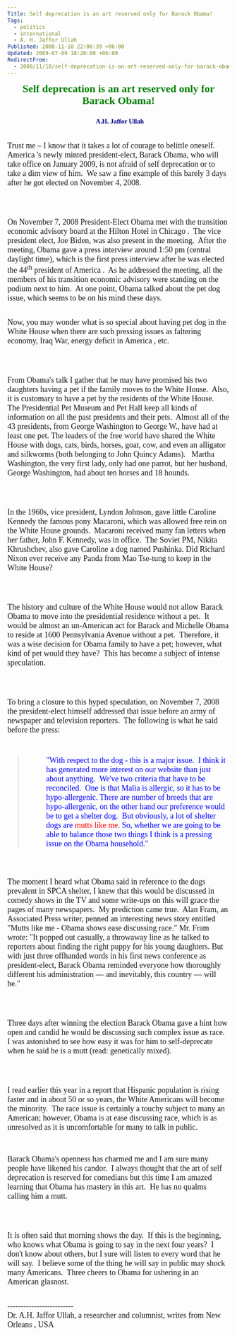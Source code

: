 ```yaml
---
Title: Self deprecation is an art reserved only for Barack Obama!
Tags:
  - politics
  - international
  - A. H. Jaffor Ullah
Published: 2008-11-10 22:06:39 +06:00
Updated: 2009-07-09 18:20:09 +06:00
RedirectFrom:
  - 2008/11/10/self-deprecation-is-an-art-reserved-only-for-barack-obama/
---
```



<p align="center" style="margin: 0in 0in 0pt"><font size="5" face="Garamond"><strong><font color="#008000">Self deprecation is an art reserved only for Barack Obama!</font></strong></font></p>
<p align="center" style="margin: 0in 0in 0pt">&nbsp;</p>
<p align="center" style="margin: 0in 0in 0pt"><span style="font-size: 8pt"><font size="5" face="Garamond"> </font></span><font size="4" color="#000080" face="Garamond"><span style="font-size: 11pt"><strong>A.H. Jaffor Ullah</strong></span></font></p>
<p align="center" style="margin: 0in 0in 0pt">&nbsp;</p>
<p style="margin: 0in 0in 0pt">&nbsp;</p>
<p style="margin: 0in 0in 0pt"><span style="font-size: 10pt"><script>        <!-- D(["mb","u003cfont faceu003d"Garamond"u003eu003cfont sizeu003d"4"u003eTrust me – I know that it takes a lot of courage to belittle oneself.u003cspanu003e  u003c/spanu003eAmerica 's newly minted president-elect, Barack Obama, who will take office on January 2009, is not afraid of self deprecation or to take a dim view of him.u003cspanu003e  u003c/spanu003eWe saw a fine example of this barely 3 days after he got elected on November 4, 2008.u003c/fontu003eu003c/fontu003eu003c/spanu003enu003cp styleu003d"margin:0in 0in 0pt"u003eu003cspan styleu003d"font-size:10pt"u003eu003cfont faceu003d"Garamond" sizeu003d"4"u003e u003c/fontu003eu003c/spanu003enu003cp styleu003d"margin:0in 0in 0pt"u003eu003cspan styleu003d"font-size:10pt"u003eu003cfont faceu003d"Garamond"u003eu003cfont sizeu003d"4"u003eOn November 7, 2008 President-Elect Obama met with the transition economic advisory board at the Hilton Hotel in Chicago .u003cspanu003e  u003c/spanu003eThe vice president elect, Joe Biden, was also present in the meeting.u003cspanu003e  u003c/spanu003eAfter the meeting, Obama gave a press interview around 1:50 pm (central daylight time), which is the first press interview after he was elected the 44u003csupu003ethu003c/supu003e president of America .u003cspanu003e  u003c/spanu003eAs he addressed the meeting, all the members of his transition economic advisory were standing on the podium next to him.u003cspanu003e  u003c/spanu003eAt one point, Obama talked about the pet dog issue, which seems to be on his mind these days.u003cspanu003e  u003c/spanu003eNow, you may wonder what is so special about having pet dog in the White House when there are such pressing issues as faltering economy, Iraq War, energy deficit inn America , etc.u003c/fontu003eu003c/fontu003eu003c/spanu003enu003cp styleu003d"margin:0in 0in 0pt"u003eu003cspan styleu003d"font-size:10pt"u003eu003cfont faceu003d"Garamond" sizeu003d"4"u003e u003c/fontu003eu003c/spanu003enu003cp styleu003d"margin:0in 0in 0pt"u003eu003cspan styleu003d"font-size:10pt"u003eu003cfont faceu003d"Garamond"u003eu003cfont sizeu003d"4"u003eFrom Obama's talk I gather that he may have promised his two daughters having a pet if the family moves to the White House.u003cspanu003e  u003c/spanu003eAlso, it is customary to have a pet by the residents of the White House.u003cspanu003e  u003c/spanu003eThe Presidential Pet Museum and Pet Hall keep all kinds of information on all the past presidents and their pets.u003cspanu003e  u003c/spanu003eAlmost all of the 43 presidents, from George Washington to George W., have had at least one pet. The leaders of the free world have shared the White House with dogs, cats, birds, horses, goat, cow, and even an alligator and silkworms (both belonging to John Quincy Adams).",1] );  //--></script><font size="4" face="Garamond">Trust me – I know that it takes a lot of courage to belittle oneself.  America 's newly minted president-elect, Barack Obama, who will take office on January 2009, is not afraid of self deprecation or to take a dim view of him.  We saw a fine example of this barely 3 days after he got elected on November 4, 2008.</font></span></p>
<p style="margin: 0in 0in 0pt">&nbsp;</p>
<p style="margin: 0in 0in 0pt">&nbsp;</p>
<p style="margin: 0in 0in 0pt">&nbsp;</p>
<p style="margin: 0in 0in 0pt">&nbsp;</p>
<p style="margin: 0in 0in 0pt"><span style="font-size: 10pt"><font size="4" face="Garamond">On November 7, 2008 President-Elect Obama met with the transition economic advisory board at the Hilton Hotel in Chicago .  The vice president elect, Joe Biden, was also present in the meeting.  After the meeting, Obama gave a press interview around 1:50 pm (central daylight time), which is the first press interview after he was elected the 44<sup>th</sup> president of America .  As he addressed the meeting, all the members of his transition economic advisory were standing on the podium next to him.  At one point, Obama talked about the pet dog issue, which seems to be on his mind these days.  </font></span></p>
<p style="margin: 0in 0in 0pt">&nbsp;</p>
<p style="margin: 0in 0in 0pt">&nbsp;</p>
<p style="margin: 0in 0in 0pt"><span style="font-size: 10pt"><font size="4" face="Garamond">Now, you may wonder what is so special about having pet dog in the White House when there are such pressing issues as faltering economy, Iraq War, energy deficit in America , etc.</font></span></p>
<p style="margin: 0in 0in 0pt">&nbsp;</p>
<p style="margin: 0in 0in 0pt">&nbsp;</p>
<p style="margin: 0in 0in 0pt">&nbsp;</p>
<p style="margin: 0in 0in 0pt">&nbsp;</p>
<p style="margin: 0in 0in 0pt"><span style="font-size: 10pt"><font size="4" face="Garamond">From Obama's talk I gather that he may have promised his two daughters having a pet if the family moves to the White House.  Also, it is customary to have a pet by the residents of the White House.  The Presidential Pet Museum and Pet Hall keep all kinds of information on all the past presidents and their pets.  Almost all of the 43 presidents, from George Washington to George W., have had at least one pet. The leaders of the free world have shared the White House with dogs, cats, birds, horses, goat, cow, and even an alligator and silkworms (both belonging to John Quincy Adams).<script>        <!-- D(["mb","u003cspanu003e  u003c/spanu003eMartha Washington, the very first lady, only had one parrot, but her husband, George Washington, had about ten horses and 18 hounds.u003c/fontu003eu003c/fontu003eu003c/spanu003enu003cp styleu003d"margin:0in 0in 0pt"u003eu003cspan styleu003d"font-size:10pt"u003eu003cfont faceu003d"Garamond" sizeu003d"4"u003e u003c/fontu003eu003c/spanu003enu003cp styleu003d"margin:0in 0in 0pt"u003eu003cspan styleu003d"font-size:10pt"u003eu003cfont faceu003d"Garamond"u003eu003cfont sizeu003d"4"u003eIn the 1960s, vice president, Lyndon Johnson, gave little Caroline Kennedy the famous pony Macaroni, which was allowed free rein on the White House grounds.u003cspanu003e  u003c/spanu003eMacaroni received many fan letters when her father, John F. Kennedy, was in office. u003cspanu003e u003c/spanu003eThe Soviet PM, Nikita Khrushchev, also gave Caroline a dog named Pushinka. Did Richard Nixon ever receive any Panda from Mao Tse-tung to keep in the White House? u003cspanu003e  u003c/spanu003eu003c/fontu003eu003c/fontu003eu003c/spanu003enu003cp styleu003d"margin:0in 0in 0pt"u003eu003cspan styleu003d"font-size:10pt"u003eu003cfont faceu003d"Garamond" sizeu003d"4"u003e u003c/fontu003eu003c/spanu003enu003cp styleu003d"margin:0in 0in 0pt"u003eu003cspan styleu003d"font-size:10pt"u003eu003cfont faceu003d"Garamond"u003eu003cfont sizeu003d"4"u003eThe history and culture of the White House would not allow Barack Obama to move into the presidential residence without a pet.u003cspanu003e  u003c/spanu003eIt would be almost an un-American act for Barack and Michelle Obama to reside at 1600 Pennsylvania Avenue without a pet.u003cspanu003e  u003c/spanu003eTherefore, it was a wise decision for Obama family to have a pet; however, what kind of pet would they have?u003cspanu003e  u003c/spanu003eThis has become a subject of intense speculation.u003c/fontu003eu003c/fontu003eu003c/spanu003enu003cp styleu003d"margin:0in 0in 0pt"u003eu003cspan styleu003d"font-size:10pt"u003eu003cfont faceu003d"Garamond" sizeu003d"4"u003e u003c/fontu003eu003c/spanu003enu003cp styleu003d"margin:0in 0in 0pt"u003eu003cspan styleu003d"font-size:10pt"u003eu003cfont faceu003d"Garamond"u003eu003cfont sizeu003d"4"u003eTo bring a closure to this hyped speculation, on November 7, 2008 the president-elect himself addressed that issue before an army of newspaper and television reporters.u003cspanu003e  u003c/spanu003eThe following is what he said before the press:u003c/fontu003eu003c/fontu003eu003c/spanu003enu003cp styleu003d"margin:0in 0in 0pt"u003eu003cspan styleu003d"font-size:10pt"u003eu003cfont faceu003d"Garamond" sizeu003d"4"u003e",1] );  //--></script>   Martha Washington, the very first lady, only had one parrot, but her husband, George Washington, had about ten horses and 18 hounds.</font></span></p>
<p style="margin: 0in 0in 0pt">&nbsp;</p>
<p style="margin: 0in 0in 0pt">&nbsp;</p>
<p style="margin: 0in 0in 0pt">&nbsp;</p>
<p style="margin: 0in 0in 0pt">&nbsp;</p>
<p style="margin: 0in 0in 0pt"><span style="font-size: 10pt"><font size="4" face="Garamond">In the 1960s, vice president, Lyndon Johnson, gave little Caroline Kennedy the famous pony Macaroni, which was allowed free rein on the White House grounds.  Macaroni received many fan letters when her father, John F. Kennedy, was in office.  The Soviet PM, Nikita Khrushchev, also gave Caroline a dog named Pushinka. Did Richard Nixon ever receive any Panda from Mao Tse-tung to keep in the White House?   </font></span></p>
<p style="margin: 0in 0in 0pt">&nbsp;</p>
<p style="margin: 0in 0in 0pt">&nbsp;</p>
<p style="margin: 0in 0in 0pt">&nbsp;</p>
<p style="margin: 0in 0in 0pt">&nbsp;</p>
<p style="margin: 0in 0in 0pt"><span style="font-size: 10pt"><font size="4" face="Garamond">The history and culture of the White House would not allow Barack Obama to move into the presidential residence without a pet.  It would be almost an un-American act for Barack and Michelle Obama to reside at 1600 Pennsylvania Avenue without a pet.  Therefore, it was a wise decision for Obama family to have a pet; however, what kind of pet would they have?  This has become a subject of intense speculation.</font></span></p>
<p style="margin: 0in 0in 0pt">&nbsp;</p>
<p style="margin: 0in 0in 0pt">&nbsp;</p>
<p style="margin: 0in 0in 0pt">&nbsp;</p>
<p style="margin: 0in 0in 0pt">&nbsp;</p>
<p style="margin: 0in 0in 0pt"><span style="font-size: 10pt"><font size="4" face="Garamond">To bring a closure to this hyped speculation, on November 7, 2008 the president-elect himself addressed that issue before an army of newspaper and television reporters.  The following is what he said before the press:</font></span></p>
<p style="margin: 0in 0in 0pt">&nbsp;</p>
<p style="margin: 0in 0in 0pt">&nbsp;</p>
<p style="margin: 0in 0in 0pt"><span style="font-size: 10pt"><font size="4" face="Garamond"><script>        <!-- D(["mb"," u003c/fontu003eu003c/spanu003enu003cp styleu003d"margin:0in 0in 0pt 0.5in"u003eu003cspan styleu003d"font-size:10pt"u003eu003cfont faceu003d"Garamond"u003eu003cfont sizeu003d"4"u003eu003cfont coloru003d"#0000ff"u003e"With respect to the dog - this is a major issue.u003cspanu003e  u003c/spanu003eI think it has generated more interest on our website than just about anything.u003cspanu003e  u003c/spanu003eWeu0026#39;ve two criteria that have to be reconciled.u003cspanu003e  u003c/spanu003eOne is that Malia is allergic, so it has to be hypo-allergenic. There are number of breeds that are hypo-allergenic, on the other hand our preference would be to get a shelter dog.u003cspanu003e  u003c/spanu003eBut obviously, a lot of shelter dogs are u003cfont coloru003d"#ff0000"u003emutts like meu003c/fontu003e. So, whether we are going to be able to balance those two things I think is a pressing issue on the Obama household."u003cspanu003e  u003c/spanu003eu003c/fontu003eu003c/fontu003eu003c/fontu003eu003c/spanu003enu003cp styleu003d"margin:0in 0in 0pt"u003eu003cspan styleu003d"font-size:10pt"u003eu003cfont faceu003d"Garamond" sizeu003d"4"u003e u003c/fontu003eu003c/spanu003enu003cp styleu003d"margin:0in 0in 0pt"u003eu003cspan styleu003d"font-size:10pt"u003eu003cfont faceu003d"Garamond"u003eu003cfont sizeu003d"4"u003eThe moment I heard what Obama said in reference to the dogs prevalent in SPCA shelter, I knew that this would be discussed in comedy shows in the TV and some write-ups on this will grace the pages of many newspapers.u003cspanu003e  u003c/spanu003eMy prediction came true.u003cspanu003e  u003c/spanu003eAlan Fram, an Associated Press writer, penned an interesting news story entitled "Mutts like me - Obama shows ease discussing race." Mr. Fram wrote: "It popped out casually, a throwaway line as he talked to reporters about finding the right puppy for his young daughters. But with just three offhanded words in his first news conference as president-elect, Barack Obama reminded everyone how thoroughly different his administration — and inevitably, this country — will be."u003c/fontu003eu003c/fontu003eu003c/spanu003enu003cp styleu003d"margin:0in 0in 0pt"u003eu003cspan styleu003d"font-size:10pt"u003eu003cfont faceu003d"Garamond" sizeu003d"4"u003e u003c/fontu003eu003c/spanu003enu003cp styleu003d"margin:0in 0in 0pt"u003eu003cspan styleu003d"font-size:10pt"u003eu003cfont faceu003d"Garamond"u003eu003cfont sizeu003d"4"u003eThree days after winning the election Barack Obama gave a hint how open and candid he would be discussing such complex issue as race.",1] );  //--></script></font></span></p>

<blockquote>
<p style="margin: 0in 0in 0pt 0.5in"><span style="font-size: 10pt"><font size="4" color="#0000ff" face="Garamond">"With respect to the dog - this is a major issue.  I think it has generated more interest on our website than just about anything.  We've two criteria that have to be reconciled.  One is that Malia is allergic, so it has to be hypo-allergenic. There are number of breeds that are hypo-allergenic, on the other hand our preference would be to get a shelter dog.  But obviously, a lot of shelter dogs are <font color="#ff0000">mutts like me</font>. So, whether we are going to be able to balance those two things I think is a pressing issue on the Obama household."  </font></span></p>
</blockquote>
<p style="margin: 0in 0in 0pt 0.5in">&nbsp;</p>
<p style="margin: 0in 0in 0pt 0.5in">&nbsp;</p>
<p style="margin: 0in 0in 0pt">&nbsp;</p>
<p style="margin: 0in 0in 0pt"><span style="font-size: 10pt"><font size="4" face="Garamond">The moment I heard what Obama said in reference to the dogs prevalent in SPCA shelter, I knew that this would be discussed in comedy shows in the TV and some write-ups on this will grace the pages of many newspapers.  My prediction came true.  Alan Fram, an Associated Press writer, penned an interesting news story entitled "Mutts like me - Obama shows ease discussing race." Mr. Fram wrote: "It popped out casually, a throwaway line as he talked to reporters about finding the right puppy for his young daughters. But with just three offhanded words in his first news conference as president-elect, Barack Obama reminded everyone how thoroughly different his administration — and inevitably, this country — will be."</font></span></p>
<p style="margin: 0in 0in 0pt">&nbsp;</p>
<p style="margin: 0in 0in 0pt">&nbsp;</p>
<p style="margin: 0in 0in 0pt">&nbsp;</p>
<p style="margin: 0in 0in 0pt">&nbsp;</p>
<p style="margin: 0in 0in 0pt"><span style="font-size: 10pt"><font size="4" face="Garamond">Three days after winning the election Barack Obama gave a hint how open and candid he would be discussing such complex issue as race.<script>        <!-- D(["mb","u003cspanu003e  u003c/spanu003eI was astonished to see how easy it was for him to self-deprecate when he said he is a mutt (read: genetically mixed).u003cspanu003e  u003c/spanu003eu003c/fontu003eu003c/fontu003eu003c/spanu003enu003cp styleu003d"margin:0in 0in 0pt"u003eu003cspan styleu003d"font-size:10pt"u003eu003cfont faceu003d"Garamond" sizeu003d"4"u003e u003c/fontu003eu003c/spanu003enu003cp styleu003d"margin:0in 0in 0pt"u003eu003cspan styleu003d"font-size:10pt"u003eu003cfont faceu003d"Garamond"u003eu003cfont sizeu003d"4"u003eI read earlier this year in a report that Hispanic population is rising faster and in about 50 or so years, the White Americans will become the minority.u003cspanu003e  u003c/spanu003eThe race issue is certainly a touchy subject to many an American; however, Obama is at ease discussing race, which is as unresolved as it is uncomfortable for many to talk in public.u003cspanu003e  u003c/spanu003eu003c/fontu003eu003c/fontu003eu003c/spanu003enu003cp styleu003d"margin:0in 0in 0pt"u003eu003cspan styleu003d"font-size:10pt"u003eu003cfont faceu003d"Garamond" sizeu003d"4"u003e u003c/fontu003eu003c/spanu003enu003cp styleu003d"margin:0in 0in 0pt"u003eu003cspan styleu003d"font-size:10pt"u003eu003cfont faceu003d"Garamond"u003eu003cfont sizeu003d"4"u003eBarack Obama's openness has charmed me and I am sure many people have likened his candor.u003cspanu003e  u003c/spanu003eI always thought that the art of self deprecation is reserved for comedians but this time I am amazed learning that Obama has mastery in this art.u003cspanu003e  u003c/spanu003eHe has no qualms calling him a mutt.u003cspanu003e  u003c/spanu003eu003c/fontu003eu003c/fontu003eu003c/spanu003enu003cp styleu003d"margin:0in 0in 0pt"u003eu003cspan styleu003d"font-size:10pt"u003eu003cfont faceu003d"Garamond" sizeu003d"4"u003e u003c/fontu003eu003c/spanu003enu003cp styleu003d"margin:0in 0in 0pt"u003eu003cspan styleu003d"font-size:10pt"u003eu003cfont faceu003d"Garamond"u003eu003cfont sizeu003d"4"u003eIt is often said that morning shows the day.u003cspanu003e  u003c/spanu003eIf this is the beginning, who knows what Obama is going to say in the next four years?u003cspanu003e  u003c/spanu003eI don't know about others, but I sure will listen to every word that he will say.u003cspanu003e  u003c/spanu003eI believe some of the thing he will say in public may shock many Americans.u003cspanu003e  u003c/spanu003eThree cheers to Obama for ushering in an American glasnost.u003cspanu003e  u003c/spanu003eu003c/fontu003eu003c/fontu003eu003c/spanu003enu003cp styleu003d"margin:0in 0in 0pt"u003eu003cspan styleu003d"font-size:10pt"u003eu003cfont faceu003d"Garamond"u003eu003cfont sizeu003d"4"u003e-------------------------",1] );  //--></script>   I was astonished to see how easy it was for him to self-deprecate when he said he is a mutt (read: genetically mixed).  </font></span></p>
<p style="margin: 0in 0in 0pt">&nbsp;</p>
<p style="margin: 0in 0in 0pt">&nbsp;</p>
<p style="margin: 0in 0in 0pt">&nbsp;</p>
<p style="margin: 0in 0in 0pt">&nbsp;</p>
<p style="margin: 0in 0in 0pt"><span style="font-size: 10pt"><font size="4" face="Garamond">I read earlier this year in a report that Hispanic population is rising faster and in about 50 or so years, the White Americans will become the minority.  The race issue is certainly a touchy subject to many an American; however, Obama is at ease discussing race, which is as unresolved as it is uncomfortable for many to talk in public.  </font></span></p>
<p style="margin: 0in 0in 0pt">&nbsp;</p>
<p style="margin: 0in 0in 0pt">&nbsp;</p>
<p style="margin: 0in 0in 0pt">&nbsp;</p>
<p style="margin: 0in 0in 0pt"><span style="font-size: 10pt"><font size="4" face="Garamond">Barack Obama's openness has charmed me and I am sure many people have likened his candor.  I always thought that the art of self deprecation is reserved for comedians but this time I am amazed learning that Obama has mastery in this art.  He has no qualms calling him a mutt.  </font></span></p>
<p style="margin: 0in 0in 0pt">&nbsp;</p>
<p style="margin: 0in 0in 0pt">&nbsp;</p>
<p style="margin: 0in 0in 0pt">&nbsp;</p>
<p style="margin: 0in 0in 0pt">&nbsp;</p>
<p style="margin: 0in 0in 0pt"><span style="font-size: 10pt"><font size="4" face="Garamond">It is often said that morning shows the day.  If this is the beginning, who knows what Obama is going to say in the next four years?  I don't know about others, but I sure will listen to every word that he will say.  I believe some of the thing he will say in public may shock many Americans.  Three cheers to Obama for ushering in an American glasnost.  </font></span></p>
<p style="margin: 0in 0in 0pt">&nbsp;</p>
<p style="margin: 0in 0in 0pt">&nbsp;</p>
<p style="margin: 0in 0in 0pt"><span style="font-size: 10pt"><font size="4" face="Garamond">-------------------------<script>        <!-- D(["mb","u003c/fontu003eu003c/fontu003eu003c/spanu003enu003cp styleu003d"margin:0in 0in 0pt"u003eu003cspan styleu003d"font-size:10pt"u003eu003cfont faceu003d"Garamond"u003eu003cfont sizeu003d"4"u003eDr. A.H. Jaffor Ullah, a researcher and columnist, writes from New Orleans , USAu003c/fontu003eu003c/fontu003eu003c/spanu003enu003cp styleu003d"margin:0in 0in 0pt"u003eu003cspan styleu003d"font-size:10pt"u003eu003cfont faceu003d"Garamond"u003eu003cfont sizeu003d"4"u003eu003cspanu003e  u003c/spanu003eu003cspanu003e    u003c/spanu003eu003cspanu003e u003c/spanu003eu003cspanu003e u003c/spanu003eu003cspanu003e            u003c/spanu003eu003cspanu003e u003c/spanu003eu003cspanu003e  u003c/spanu003eu003c/fontu003eu003c/fontu003eu003c/spanu003enu003cp styleu003d"margin:0in 0in 0pt 0.5in"u003eu003cspan styleu003d"font-size:10pt"u003eu003cfont faceu003d"Garamond" sizeu003d"4"u003e u003c/fontu003eu003c/spanu003enu003cp styleu003d"margin:0in 0in 0pt"u003eu003cspan styleu003d"font-size:10pt"u003eu003cfont faceu003d"Garamond"u003eu003cfont sizeu003d"4"u003eu003cspanu003e u003c/spanu003eu003c/fontu003eu003c/fontu003eu003c/spanu003enu003cp styleu003d"margin:0in 0in 0pt"u003eu003cspan styleu003d"font-size:10pt"u003eu003cfont faceu003d"Times New Roman"u003e u003c/fontu003eu003c/spanu003enu003cp styleu003d"margin:0in 0in 0pt"u003eu003cspan styleu003d"font-size:10pt"u003eu003cfont faceu003d"Times New Roman"u003e u003c/fontu003eu003c/spanu003enu003cp styleu003d"margin:0in 0in 0pt"u003eu003cspan styleu003d"font-size:10pt"u003eu003cfont faceu003d"Times New Roman"u003e u003c/fontu003eu003c/spanu003enu003cp styleu003d"margin:0in 0in 0pt"u003eu003cspan styleu003d"font-size:10pt"u003eu003cfont faceu003d"Times New Roman"u003e u003c/fontu003eu003c/spanu003enu003cp styleu003d"margin:0in 0in 0pt"u003eu003cspan styleu003d"font-size:10pt"u003eu003cfont faceu003d"Times New Roman"u003e u003c/fontu003eu003c/spanu003enu003cp styleu003d"margin:0in 0in 0pt"u003eu003cspan styleu003d"font-size:10pt"u003eu003cfont faceu003d"Times New Roman"u003e u003c/fontu003eu003c/spanu003enu003cp styleu003d"margin:0in 0in 0pt"u003eu003cspan styleu003d"font-size:10pt"u003eu003cfont faceu003d"Times New Roman"u003e u003c/fontu003eu003c/spanu003enu003cp styleu003d"margin:0in 0in 0pt"u003eu003cspan styleu003d"font-size:10pt"u003eu003cfont faceu003d"Times New Roman"u003e u003c/fontu003eu003c/spanu003enu003cp styleu003d"margin:0in 0in 0pt"u003eu003cspan styleu003d"font-size:10pt"u003eu003cfont faceu003d"Times New Roman"u003e u003c/fontu003eu003c/spanu003enu003cp styleu003d"margin:0in 0in 0pt"u003eu003cspan styleu003d"font-size:10pt"u003eu003cfont faceu003d"Times New Roman"u003e u003c/fontu003eu003c/spanu003enu003cp styleu003d"margin:0in 0in 0pt"u003eu003cspan styleu003d"font-size:10pt"u003eu003cfont faceu003d"Times New Roman"u003e u003c/fontu003eu003c/spanu003enu003cp styleu003d"margin:0in 0in 0pt"u003eu003cspan styleu003d"font-size:10pt"u003eu003cfont faceu003d"Times New Roman"u003e u003c/fontu003eu003c/spanu003enu003cp styleu003d"margin:0in 0in 0pt"u003eu003cspan styleu003d"font-size:10pt"u003eu003cfont faceu003d"Times New Roman"u003e u003c/fontu003eu003c/spanu003en",1] );  //--></script> </font></span></p>
<p style="margin: 0in 0in 0pt"><span style="font-size: 10pt"><font size="4" face="Garamond">Dr. A.H. Jaffor Ullah, a researcher and columnist, writes from New Orleans , USA</font></span></p>
